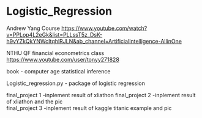 # Logistic_Regression
Andrew Yang Course 
https://www.youtube.com/watch?v=PPLop4L2eGk&list=PLLssT5z_DsK-h9vYZkQkYNWcItqhlRJLN&ab_channel=ArtificialIntelligence-AllinOne

NTHU QF financial econometrics class 
https://www.youtube.com/user/tonyy271828

book - computer age statistical inference


Logistic_regression.py - package of logistic regression 

final_project 1 -inplement result of xliathon 
final_project 2 -inplement result of xliathon and the pic  
final_project 3 -inplement result of kaggle titanic example and pic  
